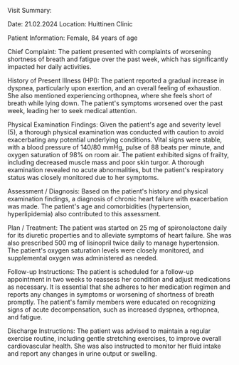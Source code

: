 Visit Summary:

Date: 21.02.2024
Location: Huittinen Clinic

Patient Information:
Female, 84 years of age

Chief Complaint:
The patient presented with complaints of worsening shortness of breath and fatigue over the past week, which has significantly impacted her daily activities.

History of Present Illness (HPI):
The patient reported a gradual increase in dyspnea, particularly upon exertion, and an overall feeling of exhaustion. She also mentioned experiencing orthopnea, where she feels short of breath while lying down. The patient's symptoms worsened over the past week, leading her to seek medical attention.

Physical Examination Findings:
Given the patient's age and severity level (5), a thorough physical examination was conducted with caution to avoid exacerbating any potential underlying conditions. Vital signs were stable, with a blood pressure of 140/80 mmHg, pulse of 88 beats per minute, and oxygen saturation of 98% on room air. The patient exhibited signs of frailty, including decreased muscle mass and poor skin turgor. A thorough examination revealed no acute abnormalities, but the patient's respiratory status was closely monitored due to her symptoms.

Assessment / Diagnosis:
Based on the patient's history and physical examination findings, a diagnosis of chronic heart failure with exacerbation was made. The patient's age and comorbidities (hypertension, hyperlipidemia) also contributed to this assessment.

Plan / Treatment:
The patient was started on 25 mg of spironolactone daily for its diuretic properties and to alleviate symptoms of heart failure. She was also prescribed 500 mg of lisinopril twice daily to manage hypertension. The patient's oxygen saturation levels were closely monitored, and supplemental oxygen was administered as needed.

Follow-up Instructions:
The patient is scheduled for a follow-up appointment in two weeks to reassess her condition and adjust medications as necessary. It is essential that she adheres to her medication regimen and reports any changes in symptoms or worsening of shortness of breath promptly. The patient's family members were educated on recognizing signs of acute decompensation, such as increased dyspnea, orthopnea, and fatigue.

Discharge Instructions:
The patient was advised to maintain a regular exercise routine, including gentle stretching exercises, to improve overall cardiovascular health. She was also instructed to monitor her fluid intake and report any changes in urine output or swelling.